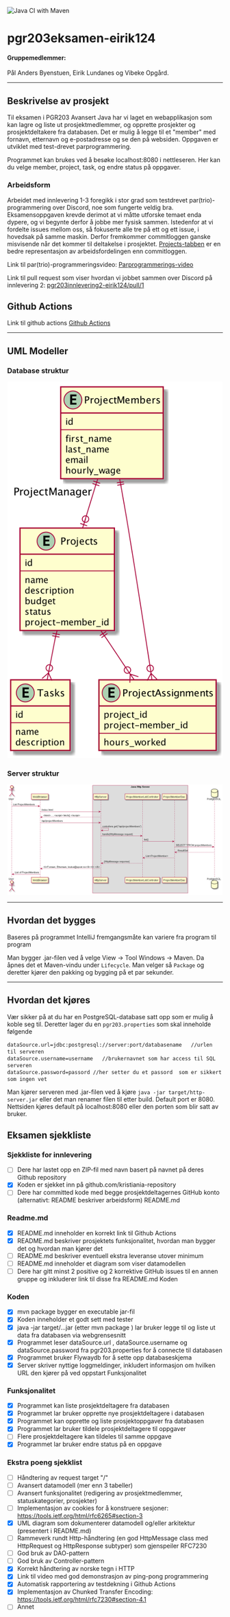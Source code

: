 ![Java CI with Maven](https://github.com/kristiania/pgr203eksamen-eirik124/workflows/Java%20CI%20with%20Maven/badge.svg)
# pgr203eksamen-eirik124

#### Gruppemedlemmer:
Pål Anders Byenstuen, Eirik Lundanes og Vibeke Opgård.

-----------------------------------------------------------

## Beskrivelse av prosjekt

Til eksamen i PGR203 Avansert Java har vi laget en webapplikasjon som kan lagre og liste ut prosjektmedlemmer, og opprette prosjekter og prosjektdeltakere fra databasen. Det er mulig å legge til et "member" med fornavn, etternavn og e-postadresse og se den på websiden. Oppgaven er utviklet med test-drevet parprogrammering.

Programmet kan brukes ved å besøke localhost:8080 i nettleseren. Her kan du velge member, project, task, og endre status på oppgaver.

### Arbeidsform
Arbeidet med innlevering 1-3 foregikk i stor grad som testdrevet par(trio)-programmering over Discord, noe som fungerte veldig bra. Eksamensoppgaven krevde derimot at vi måtte utforske temaet enda dypere, og vi begynte derfor å jobbe mer fysisk sammen. Istedenfor at vi fordelte issues mellom oss, så fokuserte alle tre på ett og ett issue, i hovedsak på samme maskin. Derfor fremkommer commitloggen ganske misvisende når det kommer til deltakelse i prosjektet. [Projects-tabben](https://github.com/kristiania/pgr203eksamen-eirik124/projects/1) er en bedre representasjon av arbeidsfordelingen enn commitloggen.

Link til par(trio)-programmeringsvideo:
[Parprogrammerings-video](https://youtu.be/t6ZQ8bYZdlo)

Link til pull request som viser hvordan vi jobbet sammen over Discord på innlevering 2:
[pgr203innlevering2-eirik124/pull/1](https://github.com/kristiania/pgr203innlevering2-eirik124/pull/1)


## Github Actions
Link til github actions
[Github Actions](https://github.com/kristiania/pgr203eksamen-eirik124/actions)

-----------------------------
## UML Modeller

### Database struktur

![](docs/database_structure.png)

### Server struktur

![](docs/server_structure.png)

-----------------------------
## Hvordan det bygges
Baseres på programmet IntelliJ fremgangsmåte kan variere fra program til program

Man bygger .jar-filen ved å velge View -> Tool Windows -> Maven. Da åpnes det et Maven-vindu under ```Lifecycle```. Man velger så ```Package``` og deretter kjører den pakking og bygging på et par sekunder.

-----------------------------
## Hvordan det kjøres

Vær sikker på at du har en PostgreSQL-database satt opp som er mulig å koble seg til. Deretter lager du en ```pgr203.properties``` som skal inneholde følgende
```
dataSource.url=jdbc:postgresql://server:port/databasename   //urlen til serveren
dataSource.username=username   //brukernavnet som har access til SQL serveren
dataSource.password=passord //her setter du et passord  som er sikkert som ingen vet
```

Man kjører serveren med .jar-filen ved å kjøre ```java -jar target/http-server.jar``` eller det man renamer filen til etter build. 
Default port er 8080. Nettsiden kjøres default på localhost:8080 eller den porten som blir satt av bruker.

## Eksamen sjekkliste

### Sjekkliste for innlevering
- [ ] Dere har lastet opp en ZIP-fil med navn basert på navnet på deres Github repository
- [X] Koden er sjekket inn på github.com/kristiania-repository
- [ ] Dere har committed kode med begge prosjektdeltagernes GitHub konto (alternativt: README beskriver arbeidsform)
README.md

### Readme.md

- [X] README.md inneholder en korrekt link til Github Actions
- [X] README.md beskriver prosjektets funksjonalitet, hvordan man bygger det og hvordan man kjører det
- [ ] README.md beskriver eventuell ekstra leveranse utover minimum
- [ ] README.md inneholder et diagram som viser datamodellen
- [ ] Dere har gitt minst 2 positive og 2 korrektive GitHub issues til en annen gruppe og inkluderer link til disse fra README.md
Koden

### Koden

- [X] mvn package bygger en executable jar-fil
- [X] Koden inneholder et godt sett med tester
- [X] java -jar target/...jar (etter mvn package ) lar bruker legge til og liste ut data fra databasen via webgrensesnitt
- [X] Programmet leser dataSource.url , dataSource.username og dataSource.password fra pgr203.properties for å connecte til databasen
- [X] Programmet bruker Flywaydb for å sette opp databaseskjema
- [X] Server skriver nyttige loggmeldinger, inkludert informasjon om hvilken URL den kjører på ved oppstart
Funksjonalitet

### Funksjonalitet

- [X] Programmet kan liste prosjektdeltagere fra databasen
- [X] Programmet lar bruker opprette nye prosjektdeltagere i databasen
- [X] Programmet kan opprette og liste prosjektoppgaver fra databasen
- [X] Programmet lar bruker tildele prosjektdeltagere til oppgaver
- [ ] Flere prosjektdeltagere kan tildeles til samme oppgave
- [X] Programmet lar bruker endre status på en oppgave

### Ekstra poeng sjekklist
- [ ] Håndtering av request target "/"
- [ ] Avansert datamodell (mer enn 3 tabeller)
- [ ] Avansert funksjonalitet (redigering av prosjektmedlemmer, statuskategorier, prosjekter)
- [ ] Implementasjon av cookies for å konstruere sesjoner: https://tools.ietf.org/html/rfc6265#section-3
- [X] UML diagram som dokumenterer datamodell og/eller arkitektur (presentert i README.md)
- [ ] Rammeverk rundt Http-håndtering (en god HttpMessage class med HttpRequest og HttpResponse subtyper) som gjenspeiler RFC7230
- [ ] God bruk av DAO-pattern
- [ ] God bruk av Controller-pattern
- [X] Korrekt håndtering av norske tegn i HTTP
- [X] Link til video med god demonstrasjon av ping-pong programmering
- [X] Automatisk rapportering av testdekning i Github Actions
- [X] Implementasjon av Chunked Transfer Encoding: https://tools.ietf.org/html/rfc7230#section-4.1
- [ ] Annet
